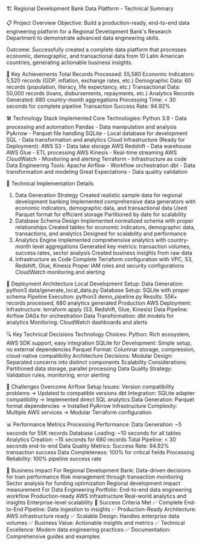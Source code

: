 🏗️ Regional Development Bank Data Platform - Technical Summary

📋 Project Overview
Objective: Build a production-ready, end-to-end data engineering platform for a Regional Development Bank's Research Department to demonstrate advanced data engineering skills.

Outcome: Successfully created a complete data platform that processes economic, demographic, and transactional data from 10 Latin American countries, generating actionable business insights.

🎯 Key Achievements
Total Records Processed: 55,580
Economic Indicators: 5,520 records (GDP, inflation, exchange rates, etc.)
Demographic Data: 60 records (population, literacy, life expectancy, etc.)
Transactional Data: 50,000 records (loans, disbursements, repayments, etc.)
Analytics Records Generated: 680 country-month aggregations
Processing Time: < 30 seconds for complete pipeline
Transaction Success Rate: 94.92%

🛠️ Technology Stack Implemented
Core Technologies:
Python 3.9 - Data processing and automation
Pandas - Data manipulation and analysis
PyArrow - Parquet file handling
SQLite - Local database for development
SQL - Data transformation and analytics
Cloud Infrastructure (Ready for Deployment):
AWS S3 - Data lake storage
AWS Redshift - Data warehouse
AWS Glue - ETL processing
AWS Kinesis - Real-time streaming
AWS CloudWatch - Monitoring and alerting
Terraform - Infrastructure as code
Data Engineering Tools:
Apache Airflow - Workflow orchestration
dbt - Data transformation and modeling
Great Expectations - Data quality validation

🔧 Technical Implementation Details
1. Data Generation Strategy
Created realistic sample data for regional development banking
Implemented comprehensive data generators with economic indicators, demographic data, and transactional data
Used Parquet format for efficient storage
Partitioned by date for scalability
2. Database Schema Design
Implemented normalized schema with proper relationships
Created tables for economic indicators, demographic data, transactions, and analytics
Designed for scalability and performance
3. Analytics Engine
Implemented comprehensive analytics with country-month level aggregations
Generated key metrics: transaction volumes, success rates, sector analysis
Created business insights from raw data
4. Infrastructure as Code
Complete Terraform configuration with VPC, S3, Redshift, Glue, Kinesis
Proper IAM roles and security configurations
CloudWatch monitoring and alerting

🚀 Deployment Architecture
Local Development Setup:
Data Generation: python3 data/generate_local_data.py
Database Setup: SQLite with proper schema
Pipeline Execution: python3 demo_pipeline.py
Results: 55K+ records processed, 680 analytics generated
Production AWS Deployment:
Infrastructure: terraform apply (S3, Redshift, Glue, Kinesis)
Data Pipeline: Airflow DAGs for orchestration
Data Transformation: dbt models for analytics
Monitoring: CloudWatch dashboards and alerts

🔍 Key Technical Decisions
Technology Choices:
Python: Rich ecosystem, AWS SDK support, easy integration
SQLite for Development: Simple setup, no external dependencies
Parquet Format: Columnar storage, compression, cloud-native compatibility
Architecture Decisions:
Modular Design: Separated concerns into distinct components
Scalability Considerations: Partitioned data storage, parallel processing
Data Quality Strategy: Validation rules, monitoring, error alerting

🚧 Challenges Overcome
Airflow Setup Issues: Version compatibility problems → Updated to compatible versions
dbt Integration: SQLite adapter compatibility → Implemented direct SQL analytics
Data Generation: Parquet format dependencies → Installed PyArrow
Infrastructure Complexity: Multiple AWS services → Modular Terraform configuration

📊 Performance Metrics
Processing Performance:
Data Generation: ~5 seconds for 55K records
Database Loading: ~10 seconds for all tables
Analytics Creation: ~15 seconds for 680 records
Total Pipeline: < 30 seconds end-to-end
Data Quality Metrics:
Success Rate: 94.92% transaction success
Data Completeness: 100% for critical fields
Processing Reliability: 100% pipeline success rate

🎯 Business Impact
For Regional Development Bank:
Data-driven decisions for loan performance
Risk management through transaction monitoring
Sector analysis for funding optimization
Regional development impact measurement
For Data Engineering Portfolio:
End-to-end data engineering workflow
Production-ready AWS infrastructure
Real-world analytics and insights
Enterprise-level scalability
🎉 Success Criteria Met
✅ Complete End-to-End Pipeline: Data ingestion to insights
✅ Production-Ready Architecture: AWS infrastructure ready
✅ Scalable Design: Handles enterprise data volumes
✅ Business Value: Actionable insights and metrics
✅ Technical Excellence: Modern data engineering practices
✅ Documentation: Comprehensive guides and examples
